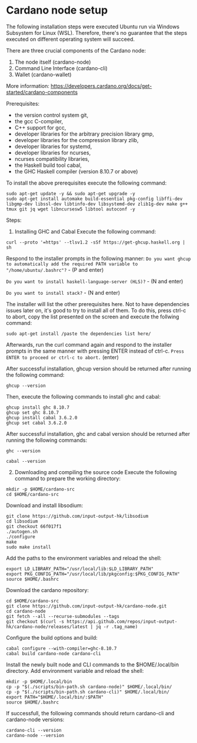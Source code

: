 # Cardano node setup

The following installation steps were executed Ubuntu run via Windows Subsystem for Linux (WSL). Therefore, there's no guarantee that the steps executed on different operating system will succeed.

There are three crucial components of the Cardano node:
1. The node itself (cardano-node)
2. Command Line Interface (cardano-cli)
3. Wallet (cardano-wallet)

More information: https://developers.cardano.org/docs/get-started/cardano-components

Prerequisites:
- the version control system git,
- the gcc C-compiler,
- C++ support for gcc,
- developer libraries for the arbitrary precision library gmp,
- developer libraries for the compression library zlib,
- developer libraries for systemd,
- developer libraries for ncurses,
- ncurses compatibility libraries,
- the Haskell build tool cabal,
- the GHC Haskell compiler (version 8.10.7 or above)

To install the above prerequisites execute the following command:
```
sudo apt-get update -y && sudo apt-get upgrade -y
sudo apt-get install automake build-essential pkg-config libffi-dev libgmp-dev libssl-dev libtinfo-dev libsystemd-dev zlib1g-dev make g++ tmux git jq wget libncursesw5 libtool autoconf -y
```

Steps:
1. Installing GHC and Cabal
Execute the following command:
```
curl --proto '=https' --tlsv1.2 -sSf https://get-ghcup.haskell.org | sh
```
Respond to the installer prompts in the following manner:
```Do you want ghcup to automatically add the required PATH variable to "/home/ubuntu/.bashrc"?``` - (P and enter)

```Do you want to install haskell-language-server (HLS)?``` - (N and enter)

```Do you want to install stack?``` - (N and enter)

The installer will list the other prerequisites here. Not to have dependencies issues later on, it's good to try to install all of them. To do this, press ctrl-c to abort, copy the list presented on the screen and execute the follwing command:
```
sudo apt-get install /paste the dependencies list here/
```

Afterwards, run the curl command again and respond to the installer prompts in the same manner with pressing ENTER instead of ctrl-c.
```Press ENTER to proceed or ctrl-c to abort.``` (enter)

After successful installation, ghcup version should be returned after running the following command:
```
ghcup --version
```

Then, execute the following commands to install ghc and cabal:
```
ghcup install ghc 8.10.7
ghcup set ghc 8.10.7
ghcup install cabal 3.6.2.0
ghcup set cabal 3.6.2.0
```

After successful installation, ghc and cabal version should be returned after running the following commands:
```
ghc --version
```
```
cabal --version
```

2. Downloading and compiling the source code
Execute the following command to prepare the working directory:
```
mkdir -p $HOME/cardano-src
cd $HOME/cardano-src
```

Download and install libsodium:
```
git clone https://github.com/input-output-hk/libsodium
cd libsodium
git checkout 66f017f1
./autogen.sh
./configure
make
sudo make install
```

Add the paths to the environment variables and reload the shell:
```
export LD_LIBRARY_PATH="/usr/local/lib:$LD_LIBRARY_PATH"
export PKG_CONFIG_PATH="/usr/local/lib/pkgconfig:$PKG_CONFIG_PATH"
source $HOME/.bashrc
```

Download the cardano repository:
```
cd $HOME/cardano-src
git clone https://github.com/input-output-hk/cardano-node.git
cd cardano-node
git fetch --all --recurse-submodules --tags
git checkout $(curl -s https://api.github.com/repos/input-output-hk/cardano-node/releases/latest | jq -r .tag_name)
```

Configure the build options and build:
```
cabal configure --with-compiler=ghc-8.10.7
cabal build cardano-node cardano-cli
```

Install the newly built node and CLI commands to the $HOME/.local/bin directory. Add environment variable and reload the shell:
```
mkdir -p $HOME/.local/bin
cp -p "$(./scripts/bin-path.sh cardano-node)" $HOME/.local/bin/
cp -p "$(./scripts/bin-path.sh cardano-cli)" $HOME/.local/bin/
export PATH="$HOME/.local/bin/:$PATH"
source $HOME/.bashrc
```

If successfull, the following commands should return cardano-cli and cardano-node versions:
```
cardano-cli --version
cardano-node --version
```